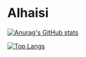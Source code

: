 # AIhaisi #
[![Anurag's GitHub stats](https://github-readme-stats.vercel.app/api?username=AIhaisi&theme=tokyonight)](https://github.com/AIhaisi)

[![Top Langs](https://github-readme-stats.vercel.app/api/top-langs/?username=AIhaisi&hide=javascript,html&theme=tokyonight&layout=compact)](https://github.com/AIhaisi)
<!--
![](http://github-profile-summary-cards.vercel.app/api/cards/stats?username=AIhaisi&theme=transparent)
![](http://github-profile-summary-cards.vercel.app/api/cards/repos-per-language?username=AIhaisi&theme=transparent)

-->
<!--
**AIhaisi/AIhaisi** is a ✨ _special_ ✨ repository because its `README.md` (this file) appears on your GitHub profile.

Here are some ideas to get you started:

- 🔭 I’m currently working on ...
- 🌱 I’m currently learning ...
- 👯 I’m looking to collaborate on ...
- 🤔 I’m looking for help with ...
- 💬 Ask me about ...
- 📫 How to reach me: ...
- 😄 Pronouns: ...
- ⚡ Fun fact: ...
-->
